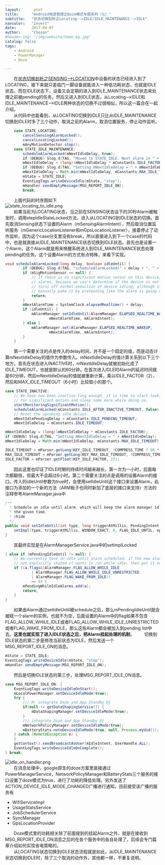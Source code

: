 ```yaml
---
layout:      post
title:      "Android电源管理之Doze模式专题系列（七）"
subtitle:   "状态切换剖析之Locating-->IDLE/IDLE_MAINTENANCE-->IDLE"
navcolor:   "invert"
date:       2017-04-07
author:     "Cheson"
#header-img: "/img/website/home-bg.jpg"
catalog: false
tags:
    - Android
    - PowerManager
    - Doze

---
```


  在[状态切换剖析之SENSING-->LOCATION](https://chendongqi.github.io/blog/2017/03/15/pm_doze_sensing_to_location/)中设备的状态已经进入到了LOCATING，接下来就只差临门一脚设备就能进入一种低功耗状态，也就是IDLE状态，而在IDLE状态下，设备又会定期的进入到IDLE_MAINTENANCE状态来处理之前被pending的任务，然后又进入到IDLE状态，从Locating-->IDLE和IDLE_MAINTENANCE–>IDLE两种状态的切换不过很相似，所以这一篇合在一起介绍。  
  从代码中也能看到，从LOCATING切换到IDLE只比从IDLE_MAINTENANCE切换到IDLE时多了三个动作，取消之前的Alarm，取消位置服务，停止动作监听。  
```java
    case STATE_LOCATING:
        cancelSensingAlarmLocked();
        cancelLocatingLocked();
        mAnyMotionDetector.stop();
    case STATE_IDLE_MAINTENANCE:
        scheduleAlarmLocked(mNextIdleDelay, true);
        if (DEBUG) Slog.d(TAG, "Moved to STATE_IDLE. Next alarm in " + mNextIdleDelay + " ms.");
        mNextIdleDelay = (long)(mNextIdleDelay * mConstants.IDLE_FACTOR);
        if (DEBUG) Slog.d(TAG, "Setting mNextIdleDelay = " + mNextIdleDelay);
        mNextIdleDelay = Math.min(mNextIdleDelay, mConstants.MAX_IDLE_TIMEOUT);
        mState = STATE_IDLE;
        EventLogTags.writeDeviceIdle(mState, "step");
        mHandler.sendEmptyMessage(MSG_REPORT_IDLE_ON);
        break;
```

  上面代码的时序图如下  
![state_locating_to_idle.png](https://chendongqi.github.io/blog/img/2017-02-28-pm_doze/state_locating_to_idle.png)  
  如果当前为LOCATING状态，当之前在SENSING状态设下的30秒Alarm被触发时，调用stepIdleStateLocked方法，进入从LOCATING到IDLE状态的切换。首先取消Sensing状态下设置的Alarm（mSensingAlarmIntent），然后取消位置监听服务（mGenericLocationListener和mGpsLocationListener），接着停止了动作监听。因为这个case分支里没有break，所以直接进入到下一个case的代码中，也是就直接从IDLE_MAINTENANCE状态切换到IDLE状态。首先也是设置一个Alarm，这个Alarm就是用来唤醒系统进入到IDLE_MAINTENANCE状态处理pending的任务。这个设置Alarm的方式有点特殊，来看下实现。  
```java
void scheduleAlarmLocked(long delay, boolean idleUntil) {
        if (DEBUG) Slog.d(TAG, "scheduleAlarmLocked(" + delay + ", " + idleUntil + ")");
        if (mSigMotionSensor == null) {
            // If there is no significant motion sensor on this device, then we won't schedule
            // alarms, because we can't determine if the device is not moving.  This effectively
            // turns off normal exeuction of device idling, although it is still possible to
            // manually poke it by pretending like the alarm is going off.
            return;
        }
        mNextAlarmTime = SystemClock.elapsedRealtime() + delay;
        if (idleUntil) {
            mAlarmManager.setIdleUntil(AlarmManager.ELAPSED_REALTIME_WAKEUP,
                    mNextAlarmTime, mAlarmIntent);
        } else {
            mAlarmManager.set(AlarmManager.ELAPSED_REALTIME_WAKEUP,
                    mNextAlarmTime, mAlarmIntent);
        }
    }
```
&emsp;&emsp;第一个需要关注的点是传入的delay时间，并不是一个固定的值，而是动态计算mNextIdleDelay的值作为参数传入。mNextIdleDelay的值计算关系到以下三个地方，首先在状态进入INACTIVE时，mNextIdleDelay就被初始化成了IDLE_TIMEOUT，也就是默认的60分钟。在首次进入IDLE时Alarm的延迟时间就是60分钟，然后mNextIdleDelay的值就被重新计算，乘以IDLE_FACTOR（2），然后和MAX_IDLE_TIMEOUT（6小时）比较取小的那个。  
```java
case STATE_INACTIVE:
    // We have now been inactive long enough, it is time to start looking
    // for significant motion and sleep some more while doing so.
    startMonitoringSignificantMotion();
    scheduleAlarmLocked(mConstants.IDLE_AFTER_INACTIVE_TIMEOUT, false);
    // Reset the upcoming idle delays.
    mNextIdlePendingDelay = mConstants.IDLE_PENDING_TIMEOUT;
    mNextIdleDelay = mConstants.IDLE_TIMEOUT;
```
```java
mNextIdleDelay = (long)(mNextIdleDelay * mConstants.IDLE_FACTOR);
if (DEBUG) Slog.d(TAG, "Setting mNextIdleDelay = " + mNextIdleDelay);
mNextIdleDelay = Math.min(mNextIdleDelay, mConstants.MAX_IDLE_TIMEOUT);
```
```java
IDLE_TIMEOUT = mParser.getLong(KEY_IDLE_TIMEOUT, !COMPRESS_TIME ? 60 * 60 * 1000L : 6 * 60 * 1000L);
MAX_IDLE_TIMEOUT = mParser.getLong(KEY_MAX_IDLE_TIMEOUT, !COMPRESS_TIME ? 6 * 60 * 60 * 1000L : 30 * 60 * 1000L);
IDLE_FACTOR = mParser.getFloat(KEY_IDLE_FACTOR, 2f);
```
  因此这里也印证了IDLE时期的持续时间越来越长，第一次为一小时，后面每次都翻倍，但最大不会超过6小时。第二个需要关注的点是调用的设置Alarm的接口。传入的idleUntil参数为true时，会使用setIdleUntil这个接口来设置Alarm，此接口为添加的一个新的方法（ARM板子也同时新加了底层的接口来支持）方法的注释参考AlarmManager.java中  

```java
/**
  * Schedule an idle-until alarm, which will keep the alarm manager idle until
  * the given time.
  * @hide
  */
public void setIdleUntil(int type, long triggerAtMillis, PendingIntent operation) {
    setImpl(type, triggerAtMillis, WINDOW_EXACT, 0, FLAG_IDLE_UNTIL, operation, null, null);
}
```
  其最终实现是在AlarmManagerService.java中的setImplLocked  
```java
} else if (mPendingIdleUntil != null) {
    // We currently have an idle until alarm scheduled; if the new alarm has
    // not explicitly stated it wants to run while idle, then put it on hold.
    if ((a.flags&(AlarmManager.FLAG_ALLOW_WHILE_IDLE
            | AlarmManager.FLAG_ALLOW_WHILE_IDLE_UNRESTRICTED
            | AlarmManager.FLAG_WAKE_FROM_IDLE))
            == 0) {
        mPendingWhileIdleAlarms.add(a);
        return;
    }
}
```
&emsp;&emsp;如果由Alarm通过setIdleUntil被schedule之后，那么mPendingIdleUntil就会被赋一个alarm的实例，也就不为空，后面设置的Alarm中的flag如果不包含FLAG_ALLOW_WHILE_IDLE或者FLAG_ALLOW_WHILE_IDLE_UNRESTRICTED或者FLAG_WAKE_FROM_IDLE，那么这些Alarm都会被加入到pending list中去。**这里也就实现了进入IDLE状态之后，把Alarm挂起处理的机制**。 
&emsp;&emsp;切换到IDLE状态的第二步是修改当前状态为IDLE，然后发送一个MSG_REPORT_IDLE_ON的消息。  
```java
mState = STATE_IDLE;
EventLogTags.writeDeviceIdle(mState, "step");
mHandler.sendEmptyMessage(MSG_REPORT_IDLE_ON);
```
&emsp;&emsp;然后是切换IDLE状态的第三步，处理MSG_REPORT_IDLE_ON消息。  
```java
case MSG_REPORT_IDLE_ON: {
    EventLogTags.writeDeviceIdleOnStart();
    mLocalPowerManager.setDeviceIdleMode(true);
    try {
    	/// M: integrate Doze and App Standby @{
    	if(null != getDataShapingService()) {
        	mDataShapingManager.setDeviceIdleMode(true);
    	}
    	/// integrate Doze and App Standby @}
    	mNetworkPolicyManager.setDeviceIdleMode(true);
    	mBatteryStats.noteDeviceIdleMode(true, null, Process.myUid());
    } catch (RemoteException e) {
    }
    getContext().sendBroadcastAsUser(mIdleIntent, UserHandle.ALL);
    EventLogTags.writeDeviceIdleOnComplete();
} break;
```
![idle_on_handler.png](https://chendongqi.github.io/blog/img/2017-02-28-pm_doze/idle_on_handler.png)  
&emsp;&emsp;在消息处理中，google原生的doze方案里直接通过PowerManagerService，NetworkPolicyManager和BatteryStats三个服务的接口设置了doze模式为true，进行了功耗的降低处理。另外发送了ACTION_DEVICE_IDLE_MODE_CHANGED广播进行通知，目前接受该广播的服务有  

+ WifiServiceImpl  
+ UsageStatsService  
+ JobSchedulerService  
+ SyncManager  
+ GpsLocationProvider  

&emsp;&emsp;Doze模式里的功耗相关除了前面提到的挂起Alarm之外，就是在接收到MSG_REPORT_IDLE_ON消息之后的在各个服务中的各自处理了，后续会专门篇章介绍如何实现省电策略的。  
&emsp;&emsp;从LOCATING状态切换到IDLE状态流程就是如此，从IDLE_MAINTENANCE状态切换到IDLE时，除了三个取消的动作外，其他都一样，不重复说明。
